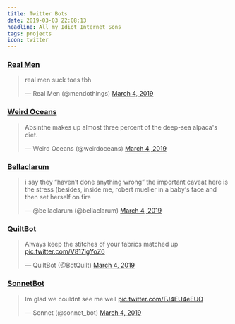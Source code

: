 ```yaml
---
title: Twitter Bots
date: 2019-03-03 22:08:13
headline: All my Idiot Internet Sons
tags: projects
icon: twitter
---
```


### [Real Men]

<blockquote class="twitter-tweet" data-lang="en"><p lang="en" dir="ltr">real men suck toes tbh</p>&mdash; Real Men (@mendothings) <a href="https://twitter.com/mendothings/status/1102669422207160320?ref_src=twsrc%5Etfw">March 4, 2019</a></blockquote>

### [Weird Oceans]

<blockquote class="twitter-tweet" data-lang="en"><p lang="en" dir="ltr">Absinthe makes up almost three percent of the deep-sea alpaca&#39;s diet.</p>&mdash; Weird Oceans (@weirdoceans) <a href="https://twitter.com/weirdoceans/status/1102577798143725568?ref_src=twsrc%5Etfw">March 4, 2019</a></blockquote>

### [Bellaclarum]

<blockquote class="twitter-tweet" data-lang="en"><p lang="en" dir="ltr">i say they “haven’t done anything wrong” the important caveat here is the stress (besides, inside me, robert mueller in a baby‘s face and then set herself on fire</p>&mdash; @bellaclarum (@bellaclarum) <a href="https://twitter.com/bellaclarum/status/1102558702794612736?ref_src=twsrc%5Etfw">March 4, 2019</a></blockquote>

### [QuiltBot]

<blockquote class="twitter-tweet" data-lang="en"><p lang="en" dir="ltr">Always keep the stitches of your fabrics matched up <a href="https://t.co/V817igYoZ6">pic.twitter.com/V817igYoZ6</a></p>&mdash; QuiltBot (@BotQuilt) <a href="https://twitter.com/BotQuilt/status/1102631504692285441?ref_src=twsrc%5Etfw">March 4, 2019</a></blockquote>

### [SonnetBot]

<blockquote class="twitter-tweet" data-lang="en"><p lang="en" dir="ltr">Im glad we couldnt see me well <a href="https://t.co/FJ4EU4eEUO">pic.twitter.com/FJ4EU4eEUO</a></p>&mdash; Sonnet (@sonnet_bot) <a href="https://twitter.com/sonnet_bot/status/1102700781088763906?ref_src=twsrc%5Etfw">March 4, 2019</a></blockquote>
<script async src="https://platform.twitter.com/widgets.js" charset="utf-8"></script>



[Real Men]: https://twitter.com/mendothings
[Weird Oceans]: https://twitter.com/weirdoceans
[Bellaclarum]: https://twitter.com/bellaclarum
[QuiltBot]: https://twitter.com/botquilt
[SonnetBot]: https://twitter.com/sonnet_bot